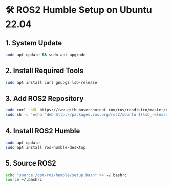 # 🛠️ ROS2 Humble Setup on Ubuntu 22.04

## 1. System Update
```bash
sudo apt update && sudo apt upgrade
```

## 2. Install Required Tools
```bash
sudo apt install curl gnupg2 lsb-release
```

## 3. Add ROS2 Repository
```bash
sudo curl -sSL https://raw.githubusercontent.com/ros/rosdistro/master/ros.asc | sudo apt-key add -
sudo sh -c 'echo "deb http://packages.ros.org/ros2/ubuntu $(lsb_release -cs) main" > /etc/apt/sources.list.d/ros2-latest.list'
```

## 4. Install ROS2 Humble
```bash
sudo apt update
sudo apt install ros-humble-desktop
```

## 5. Source ROS2
```bash
echo "source /opt/ros/humble/setup.bash" >> ~/.bashrc
source ~/.bashrc
```